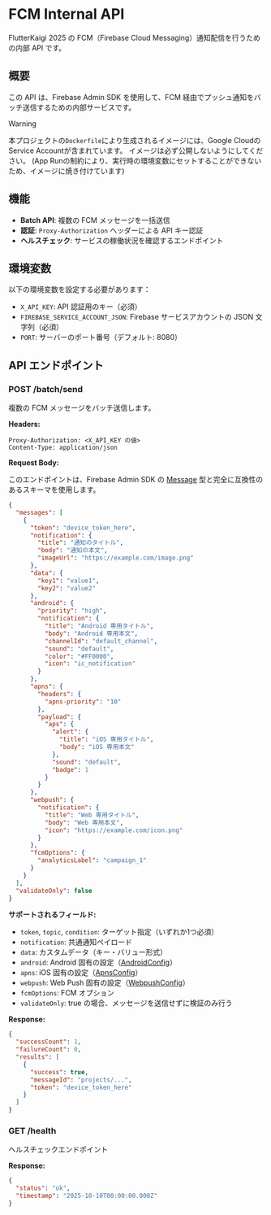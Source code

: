 # FCM Internal API

FlutterKaigi 2025 の FCM（Firebase Cloud Messaging）通知配信を行うための内部 API です。

## 概要

この API は、Firebase Admin SDK を使用して、FCM 経由でプッシュ通知をバッチ送信するための内部サービスです。

> [!WARNING]
>
> 本プロジェクトの`Dockerfile`により生成されるイメージには、Google CloudのService Accountが含まれています。
> イメージは必ず公開しないようにしてください。
> (App Runの制約により、実行時の環境変数にセットすることができないため、イメージに焼き付けています)

## 機能

- **Batch API**: 複数の FCM メッセージを一括送信
- **認証**: `Proxy-Authorization` ヘッダーによる API キー認証
- **ヘルスチェック**: サービスの稼働状況を確認するエンドポイント

## 環境変数

以下の環境変数を設定する必要があります：

- `X_API_KEY`: API 認証用のキー（必須）
- `FIREBASE_SERVICE_ACCOUNT_JSON`: Firebase サービスアカウントの JSON 文字列（必須）
- `PORT`: サーバーのポート番号（デフォルト: 8080）

## API エンドポイント

### POST /batch/send

複数の FCM メッセージをバッチ送信します。

**Headers:**

```
Proxy-Authorization: <X_API_KEY の値>
Content-Type: application/json
```

**Request Body:**

このエンドポイントは、Firebase Admin SDK の [Message](https://firebase.google.com/docs/reference/admin/node/firebase-admin.messaging.message) 型と完全に互換性のあるスキーマを使用します。

```json
{
  "messages": [
    {
      "token": "device_token_here",
      "notification": {
        "title": "通知のタイトル",
        "body": "通知の本文",
        "imageUrl": "https://example.com/image.png"
      },
      "data": {
        "key1": "value1",
        "key2": "value2"
      },
      "android": {
        "priority": "high",
        "notification": {
          "title": "Android 専用タイトル",
          "body": "Android 専用本文",
          "channelId": "default_channel",
          "sound": "default",
          "color": "#FF0000",
          "icon": "ic_notification"
        }
      },
      "apns": {
        "headers": {
          "apns-priority": "10"
        },
        "payload": {
          "aps": {
            "alert": {
              "title": "iOS 専用タイトル",
              "body": "iOS 専用本文"
            },
            "sound": "default",
            "badge": 1
          }
        }
      },
      "webpush": {
        "notification": {
          "title": "Web 専用タイトル",
          "body": "Web 専用本文",
          "icon": "https://example.com/icon.png"
        }
      },
      "fcmOptions": {
        "analyticsLabel": "campaign_1"
      }
    }
  ],
  "validateOnly": false
}
```

**サポートされるフィールド:**

- `token`, `topic`, `condition`: ターゲット指定（いずれか1つ必須）
- `notification`: 共通通知ペイロード
- `data`: カスタムデータ（キー・バリュー形式）
- `android`: Android 固有の設定（[AndroidConfig](https://firebase.google.com/docs/reference/admin/node/firebase-admin.messaging.androidconfig)）
- `apns`: iOS 固有の設定（[ApnsConfig](https://firebase.google.com/docs/reference/admin/node/firebase-admin.messaging.apnsconfig)）
- `webpush`: Web Push 固有の設定（[WebpushConfig](https://firebase.google.com/docs/reference/admin/node/firebase-admin.messaging.webpushconfig)）
- `fcmOptions`: FCM オプション
- `validateOnly`: true の場合、メッセージを送信せずに検証のみ行う

**Response:**

```json
{
  "successCount": 1,
  "failureCount": 0,
  "results": [
    {
      "success": true,
      "messageId": "projects/...",
      "token": "device_token_here"
    }
  ]
}
```

### GET /health

ヘルスチェックエンドポイント

**Response:**

```json
{
  "status": "ok",
  "timestamp": "2025-10-10T00:00:00.000Z"
}
```

